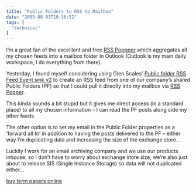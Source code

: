 ```yaml
---
title: "Public Folders to RSS to Mailbox"
date: "2005-08-03T10:36:52"
tags: [
  "technical"
]
---
```

I’m a great fan of the excelllent and free [RSS Poppper](http://www.rsspopper.com) which aggregates all my chosen feeds into a mailbox folder in Outlook (Outlook is my main daily workspace, I do everything from there).

Yesterday, I found myself considering using Glen Scales’ [Public folder RSS Feed Event sink v2](http://gsexdev.blogspot.com/2004/09/public-folder-rss-feed-event-sink-v2.html) to create an RSS feed from one of our company’s shared Public Folders (PF) so that I could pull it directly into my mailbox via [RSS Popper](http://www.rsspopper.com).

This kinda sounds a bit stupid but it gives me direct access (in a standard place) to all my chosen information – I can read the PF posts along side my other feeds.

The other option is to set my email in the Public Folder properties as a ‘forward all to’ in addition to having the posts delivered to the PF – either way I’m duplicating data and increasing the size of the exchange store….

Luckily I work for an email archiving company and we use our products inhouse, so I don’t have to worry about exchange store size, we’re also just about to release SIS (Single Instance Storage) so data will not duplicated either…

[buy term papers online](http://collegepaperz.org/buy-the-cheapest-term-papers-for-college-students/)